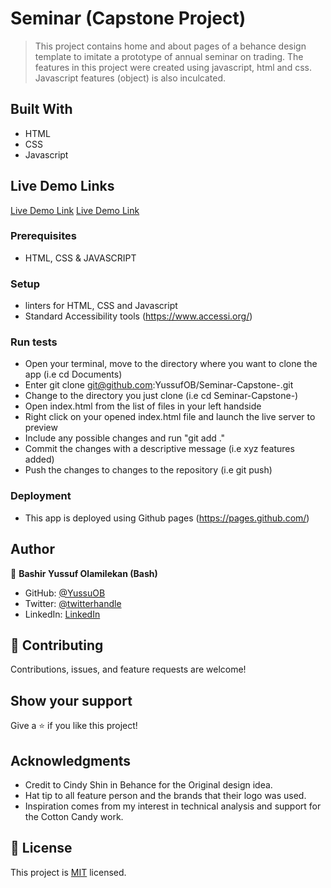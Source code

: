 # Seminar (Capstone Project)

> This project contains home and about pages of a behance design template to imitate a prototype of annual seminar on trading.
> The features in this project were created using javascript, html and css.
>Javascript features (object) is also inculcated.


## Built With

- HTML
- CSS
- Javascript

## Live Demo Links

[Live Demo Link](https://yussufob.github.io/Seminar--Capstone-/)
[Live Demo Link](https://www.loom.com/share/b3fbdb57749f41e786f97740d492b5cc)

### Prerequisites
- HTML, CSS & JAVASCRIPT

### Setup
- linters for HTML, CSS and Javascript
- Standard Accessibility tools (https://www.accessi.org/)

### Run tests
- Open your terminal, move to the directory where you want to clone the app (i.e cd Documents) 
- Enter git clone git@github.com:YussufOB/Seminar-Capstone-.git
- Change to the directory you just clone (i.e cd Seminar-Capstone-)
- Open index.html from the list of files in your left handside
- Right click on your opened index.html file and launch the live server to preview
- Include any possible changes and run "git add ." 
- Commit the changes with a descriptive message (i.e xyz features added) 
- Push the changes to changes to the repository (i.e git push)

### Deployment
- This app is deployed using Github pages (https://pages.github.com/)

## Author

👤 **Bashir Yussuf Olamilekan (Bash)**

- GitHub: [@YussuOB](https://github.com/YussufOB)
- Twitter: [@twitterhandle](https://twitter.com/_ybash)
- LinkedIn: [LinkedIn](https://linkedin.com/in/yussufOB)


## 🤝 Contributing

Contributions, issues, and feature requests are welcome!


## Show your support

Give a ⭐️ if you like this project!

## Acknowledgments

- Credit to Cindy Shin in Behance for the Original design idea.
- Hat tip to all feature person and the brands that their logo was used.
- Inspiration comes from my interest in technical analysis and support for the Cotton Candy work.

## 📝 License

This project is [MIT](./MIT.md) licensed.
